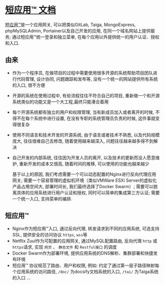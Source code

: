 # [短应用™ 文档](https://www.guobaa.com/doc/)
[短应用™](https://www.guobaa.com)是一个应用网关, 可以把类似GitLab, Taiga, MongoExpress, phpMySQLAdmin, Portainer以及自己开发的应用, 在同一个域名网站上提供服务;
    通过短应用™统一登录和独立菜单, 在每个应用以外提供统一的用户认证、授权和入口.

## 由来
* 作为一个程序员, 在做项目的过程中需要使用很多开源的系统帮助项目团队进行代码管理, 设计协同, 问题跟踪和发布等, 没有一个统一的网站提供所有系统的入口, 很不方便
* 开源的系统在使用过程中, 有些流程往往不符合自己的项目, 重新做一个和开源系统类似的功能又是一个大工程,最终只能凑合着用
* 每个开源系统都有独立的用户和权限管理, 当有新成员加入或者离开的时候, 不得不在每个系统中进行设置, 在没有专职的系统管理员负责的时候, 这件事就变得很复杂
* 使用不同语言和技术开发的开源系统, 由于语言或者技术不熟悉, 以及代码规模庞大, 往往很难自己去修改, 随着使用越来越深入, 问题往往越来越多得不到解决
* 自己开发的内部系统, 往往因为开发人员的离开, 以及技术的更新而没人愿意维护, 重新开发的成本又很高, 随着时间的推移, 可以使用的功能也越来越少

    基于以上的原因, 我们考虑需要一个可以动态配置的Nginx进行反向代理应用网关; 需要一个容易管理的虚拟机环境（类似VMWare ESXi Server的虚拟化产品占用空间大, 部署时间长, 我们最终选择了Docker Swarm）; 需要可以脱离具体的应用系统进行用户认证和授权, 同时可以简单的集成第三方认证; 需要一个统一入口, 支持菜单的编排.

## 短应用™
* Nginx作为短应用™入口, 通过反向代理, 转发请求到不同的应用系统, 可选支持SSL, 提供安全的访问协议 `https`, `wss`等
* Netflix Zuul作为可配置的应用网关, 通过MySQL配置路由, 反向代理 `http` 或 `https`请求, 实现 `网页` 、 `静态文件` 和 `Restful接口` 的调度
* Docker Swarm作为部署环境, 提供应用系统的DNS解析、集群部署和快捷发布环境
* 短应用™ 协议规范了路由、用户和权限, 例如: 约定了通过第一层子路径映射每个应用系统的访问路径, `/doc/` 为docsify文档系统的入口, `/tai/` 为Taiga系统的入口 ...
